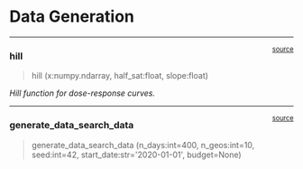 # Data Generation


<!-- WARNING: THIS FILE WAS AUTOGENERATED! DO NOT EDIT! -->

------------------------------------------------------------------------

<a
href="https://github.com/redam94/search-forecast/blob/main/search_forecast/utils/data_gen.py#L15"
target="_blank" style="float:right; font-size:smaller">source</a>

### hill

>  hill (x:numpy.ndarray, half_sat:float, slope:float)

*Hill function for dose-response curves.*

------------------------------------------------------------------------

<a
href="https://github.com/redam94/search-forecast/blob/main/search_forecast/utils/data_gen.py#L25"
target="_blank" style="float:right; font-size:smaller">source</a>

### generate_data_search_data

>  generate_data_search_data (n_days:int=400, n_geos:int=10, seed:int=42,
>                                 start_date:str='2020-01-01', budget=None)
